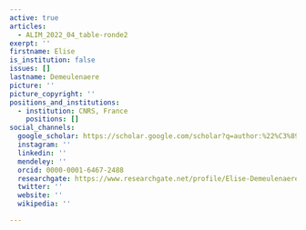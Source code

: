 ```yaml
---
active: true
articles:
  - ALIM_2022_04_table-ronde2
exerpt: ''
firstname: Elise
is_institution: false
issues: []
lastname: Demeulenaere
picture: ''
picture_copyright: ''
positions_and_institutions:
  - institution: CNRS, France
    positions: []
social_channels:
  google_scholar: https://scholar.google.com/scholar?q=author:%22%C3%89lise+Demeulenaere%22
  instagram: ''
  linkedin: ''
  mendeley: ''
  orcid: 0000-0001-6467-2488
  researchgate: https://www.researchgate.net/profile/Elise-Demeulenaere-2
  twitter: ''
  website: ''
  wikipedia: ''

---
```

